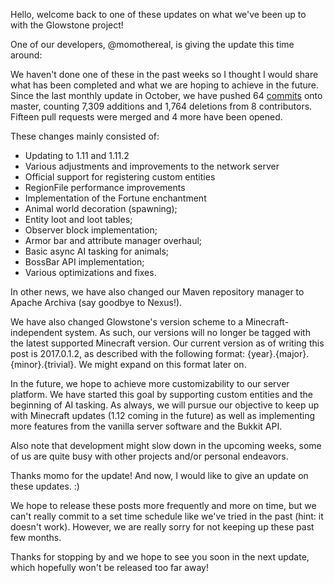 Hello, welcome back to one of these updates on what we've been up to with the Glowstone project!

One of our developers, @momothereal, is giving the update this time around:

We haven't done one of these in the past weeks so I thought I would share what has been completed and what we are hoping to achieve in the future.
Since the last monthly update in October, we have pushed 64 [commits](https://github.com/GlowstoneMC/Glowstone/compare/3f1bb341372cc19dad01f3e16c5eb921476f55f1...master) onto master, counting 7,309 additions and 1,764 deletions from 8 contributors. Fifteen pull requests were merged and 4 more have been opened.

These changes mainly consisted of:
 - Updating to 1.11 and 1.11.2
 - Various adjustments and improvements to the network server
 - Official support for registering custom entities
 - RegionFile performance improvements
 - Implementation of the Fortune enchantment
 - Animal world decoration (spawning);
 - Entity loot and loot tables;
 - Observer block implementation;
 - Armor bar and attribute manager overhaul;
 - Basic async AI tasking for animals;
 - BossBar API implementation;
 - Various optimizations and fixes.

In other news, we have also changed our Maven repository manager to Apache Archiva (say goodbye to Nexus!). 

We have also changed Glowstone's version scheme to a Minecraft-independent system. As such, our versions will no longer be tagged with the latest supported Minecraft version. Our current version as of writing this post is 2017.0.1.2, as described with the following format: {year}.{major}.{minor}.{trivial}. We might expand on this format later on.

In the future, we hope to achieve more customizability to our server platform. We have started this goal by supporting custom entities and the beginning of AI tasking. As always, we will pursue our objective to keep up with Minecraft updates (1.12 coming in the future) as well as implementing more features from the vanilla server software and the Bukkit API.

Also note that development might slow down in the upcoming weeks, some of us are quite busy with other projects and/or personal endeavors.

Thanks momo for the update! And now, I would like to give an update on these updates. :)

We hope to release these posts more frequently and more on time, but we can't really commit to a set time schedule like we've tried in the past (hint: it doesn't work). However, we are really sorry for not keeping up these past few months.

Thanks for stopping by and we hope to see you soon in the next update, which hopefully won't be released too far away!